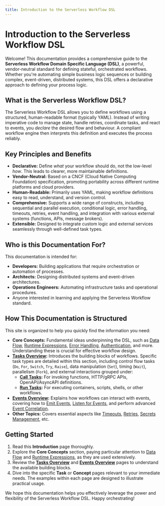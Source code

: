 ```yaml
---
title: Introduction to the Serverless Workflow DSL
---
```


# Introduction to the Serverless Workflow DSL

Welcome! This documentation provides a comprehensive guide to the **Serverless Workflow Domain Specific Language (DSL)**, a powerful, vendor-neutral standard for defining stateful, orchestrated workflows. Whether you're automating simple business logic sequences or building complex, event-driven, distributed systems, this DSL offers a declarative approach to defining your process logic.

## What is the Serverless Workflow DSL?

The Serverless Workflow DSL allows you to define workflows using a structured, human-readable format (typically YAML). Instead of writing imperative code to manage state, handle retries, coordinate tasks, and react to events, you *declare* the desired flow and behaviour. A compliant workflow engine then interprets this definition and executes the process reliably.

## Key Principles and Benefits

*   **Declarative:** Define *what* your workflow should do, not the low-level *how*. This leads to clearer, more maintainable definitions.
*   **Vendor-Neutral:** Based on a CNCF (Cloud Native Computing Foundation) specification, promoting portability across different runtime platforms and cloud providers.
*   **Human-Readable:** Primarily uses YAML, making workflow definitions easy to read, understand, and version control.
*   **Comprehensive:** Supports a wide range of constructs, including sequential and parallel execution, conditional logic, error handling, timeouts, retries, event handling, and integration with various external systems (functions, APIs, message brokers).
*   **Extensible:** Designed to integrate custom logic and external services seamlessly through well-defined task types.

## Who is this Documentation For?

This documentation is intended for:

*   **Developers:** Building applications that require orchestration or automation of processes.
*   **Architects:** Designing distributed systems and event-driven architectures.
*   **Operations Engineers:** Automating infrastructure tasks and operational procedures.
*   Anyone interested in learning and applying the Serverless Workflow standard.

## How This Documentation is Structured

This site is organized to help you quickly find the information you need:

*   **Core Concepts:** Fundamental ideas underpinning the DSL, such as [Data Flow](dsl-data-flow.md), [Runtime Expressions](dsl-runtime-expressions.md), [Error Handling](dsl-error-handling.md), [Authentication](dsl-authentication.md), and more. Understanding these is crucial for effective workflow design.
*   **[Tasks Overview](dsl-tasks-overview.md):** Introduces the building blocks of workflows. Specific task types are detailed within this section, including control flow tasks (`Do`, `For`, `Switch`, `Try`, `Raise`), data manipulation (`Set`), timing (`Wait`), parallelism (`Fork`), and external interactions grouped under:
    *   **[Call Tasks](dsl-call-overview.md):** For invoking functions, HTTP/gRPC APIs, OpenAPI/AsyncAPI definitions.
    *   **[Run Tasks](dsl-run-overview.md):** For executing containers, scripts, shells, or other workflows.
*   **[Events Overview](dsl-event-overview.md):** Explains how workflows can interact with events, covering how to [Emit Events](dsl-task-emit.md), [Listen for Events](dsl-task-listen.md), and perform advanced [Event Correlation](dsl-event-correlation.md).
*   **Other Topics:** Covers essential aspects like [Timeouts](dsl-timeouts.md), [Retries](dsl-retries.md), [Secrets Management](dsl-secrets.md), etc.

## Getting Started

1.  Read this **Introduction** page thoroughly.
2.  Explore the **Core Concepts** section, paying particular attention to [Data Flow](dsl-data-flow.md) and [Runtime Expressions](dsl-runtime-expressions.md), as they are used extensively.
3.  Review the **[Tasks Overview](dsl-tasks-overview.md)** and **[Events Overview](dsl-event-overview.md)** pages to understand the available building blocks.
4.  Dive into the specific **Task** or **Concept** pages relevant to your immediate needs. The examples within each page are designed to illustrate practical usage.

We hope this documentation helps you effectively leverage the power and flexibility of the Serverless Workflow DSL. Happy orchestrating! 